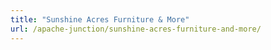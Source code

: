```yaml
---
title: "Sunshine Acres Furniture & More"
url: /apache-junction/sunshine-acres-furniture-and-more/
---
```

